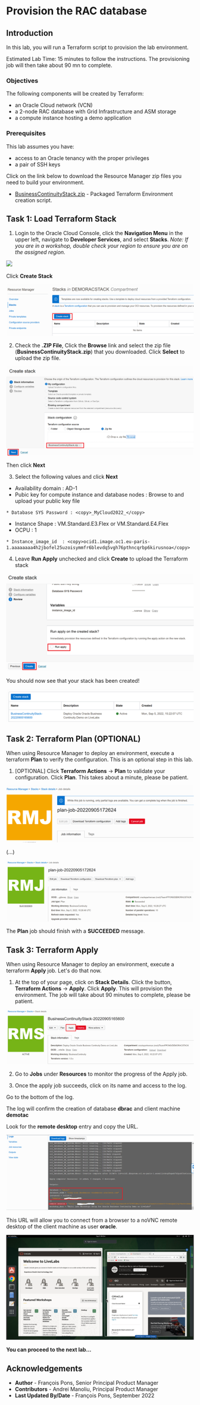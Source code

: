 # Provision the RAC database

## Introduction

In this lab, you will run a Terraform script to provision the lab environment.

Estimated Lab Time: 15 minutes to follow the instructions. The provisioning job will then take about 90 mn to complete.


### Objectives

The following components will be created by Terraform:

* an Oracle Cloud network (VCN)
* a 2-node RAC database with Grid Infrastructure and ASM storage
* a compute instance hosting a demo application


### Prerequisites

This lab assumes you have:

* access to an Oracle tenancy with the proper privileges
* a pair of SSH keys

Click on the link below to download the Resource Manager zip files you need to build your environment.

- [BusinessContinuityStack.zip](https://objectstorage.eu-paris-1.oraclecloud.com/p/qftSkMvy2UGGaeO-BsmBW0JROXS45kSl0HnjApDGhC_03zrTTuS8A309h1KdYDi3/n/oraclepartnersas/b/demoTac_bucket/o/BusinessContinuityStack.zip) - Packaged Terraform Environment creation script.



## Task 1: Load Terraform Stack

1. Login to the Oracle Cloud Console, click the **Navigation Menu** in the upper left, navigate to **Developer Services**, and select **Stacks**. *Note: If you are in a workshop, double check your region to ensure you are on the assigned region.*

![](https://oracle-livelabs.github.io/common/images/console/developer-resmgr-stacks.png " ")

Click **Create Stack**

![CS1](./images/task1/image100.png " ")

2. Check the **.ZIP File**, Click the **Browse** link and select the zip file (**BusinessContinuityStack.zip**) that you downloaded. Click **Select** to upload the zip file.


![CS2](./images/task1/image200.png " ")

Then click **Next**

3. Select the following values and click **Next**

* Availability domain																: AD-1
* Pubic key for compute instance and database nodes : Browse to and upload your public key file

````
* Database SYS Password : <copy>_MyCloud2022_</copy>
````

* Instance Shape																		: VM.Standard.E3.Flex or VM.Standard.E4.Flex
* OCPU																							: 1

````
* Instance_image_id  : <copy>ocid1.image.oc1.eu-paris-1.aaaaaaaa4h2jbofel25uzoisymmfr6blevdq5vgh76pthncqrbp6kirusnoa</copy>
````

4. Leave **Run Apply** unchecked and click **Create** to upload the Terraform stack

![CS3](./images/task1/image300.png " ")

You should now see that your stack has been created!

![CS4](./images/task1/image400.png " ")




## Task 2: Terraform Plan (OPTIONAL)

When using Resource Manager to deploy an environment, execute a terraform **Plan** to verify the configuration. This is an optional step in this lab.

1.  [OPTIONAL] Click **Terraform Actions** -> **Plan** to validate your configuration. Click **Plan**. This takes about a minute, please be patient.

![CS5](./images/task1/image500.png " ")

(...)

![CS6](./images/task1/image510.png " ")

The **Plan** job should finish with a **SUCCEEDED** message.


## Task 3: Terraform Apply

When using Resource Manager to deploy an environment, execute a terraform **Apply** job. Let's do that now.

1.  At the top of your page, click on **Stack Details**.  Click the button, **Terraform Actions** -> **Apply**. Click **Apply**. This will provision the environment. The job will take about 90 minutes to complete, please be patient.

![CS7](./images/task1/image600.png " ")

2. Go to **Jobs** under **Resources** to monitor the progress of the Apply job.

3. Once the apply job succeeds, click on its name and access to the log.

Go to the bottom of the log.

The log will confirm the creation of database **dbrac** and client machine **demotac**

Look for the **remote desktop** entry and copy the URL.

![CS8](./images/task1/image700.png " ")

This URL will allow you to connect from a browser to a noVNC remote desktop of the client machine as user **oracle**.

![CS8](./images/task1/image800.png " ")


**You can proceed to the next lab…**

## Acknowledgements
* **Author** - François Pons, Senior Principal Product Manager
* **Contributors** - Andrei Manoliu, Principal Product Manager
* **Last Updated By/Date** - François Pons, September 2022
